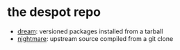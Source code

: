 # the despot repo

- <a href="dream">dream</a>: versioned packages installed from a tarball
- <a href="nightmare">nightmare</a>: upstream source compiled from a git clone
